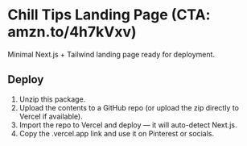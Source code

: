 # Chill Tips Landing Page (CTA: amzn.to/4h7kVxv)

Minimal Next.js + Tailwind landing page ready for deployment.

## Deploy
1. Unzip this package.
2. Upload the contents to a GitHub repo (or upload the zip directly to Vercel if available).
3. Import the repo to Vercel and deploy — it will auto-detect Next.js.
4. Copy the .vercel.app link and use it on Pinterest or socials.